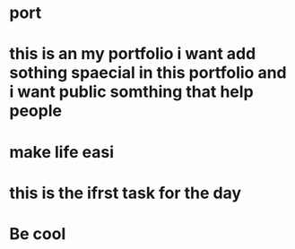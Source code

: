 # port
# this is an my portfolio i want add sothing spaecial in this portfolio and i want public somthing that help people 
# make life easi
# this is the ifrst task for the day
# Be cool

